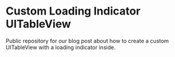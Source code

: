 # Custom Loading Indicator UITableView

Public repository for our blog post about how to create a custom UITableView with a loading indicator inside.
